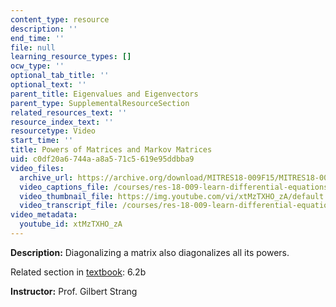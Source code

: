 ```yaml
---
content_type: resource
description: ''
end_time: ''
file: null
learning_resource_types: []
ocw_type: ''
optional_tab_title: ''
optional_text: ''
parent_title: Eigenvalues and Eigenvectors
parent_type: SupplementalResourceSection
related_resources_text: ''
resource_index_text: ''
resourcetype: Video
start_time: ''
title: Powers of Matrices and Markov Matrices
uid: c0df20a6-744a-a8a5-71c5-619e95ddbba9
video_files:
  archive_url: https://archive.org/download/MITRES18-009F15/MITRES18-009F15_6_2b_PowersMarkovMatrices_300k.mp4
  video_captions_file: /courses/res-18-009-learn-differential-equations-up-close-with-gilbert-strang-and-cleve-moler-fall-2015/534b14ea06d052ef83d026270b2ca859_xtMzTXHO_zA.vtt
  video_thumbnail_file: https://img.youtube.com/vi/xtMzTXHO_zA/default.jpg
  video_transcript_file: /courses/res-18-009-learn-differential-equations-up-close-with-gilbert-strang-and-cleve-moler-fall-2015/050137d421ea49bf4c59759f3d2d3f84_xtMzTXHO_zA.pdf
video_metadata:
  youtube_id: xtMzTXHO_zA
---
```


**Description:** Diagonalizing a matrix also diagonalizes all its powers.

Related section in [textbook](http://www-math.mit.edu/~gs/dela/): 6.2b

**Instructor:** Prof. Gilbert Strang

